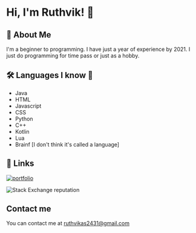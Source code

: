 
# Hi, I'm Ruthvik! 👋


## 🚀 About Me
I'm a beginner to programming. I have just a year of experience by 2021. I just do programming for time pass or just as a hobby. 
## 🛠 Languages I know 📜

- Java
- HTML
- Javascript
- CSS
- Python
- C++
- Kotlin
- Lua
- Brainf [I don't think it's called a language]
## 🔗 Links
[![portfolio](https://img.shields.io/badge/my_portfolio-000?style=for-the-badge&logo=ko-fi&logoColor=white)](https://ruthvik-tp-dev.w3spaces.com)

![Stack Exchange reputation](https://img.shields.io/stackexchange/stackoverflow/r/17002772?style=for-the-badge)

## Contact me

You can contact me at ruthvikas2431@gmail.com
